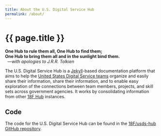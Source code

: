 ```yaml
---
title: About the U.S. Digital Service Hub
permalink: /about/
---
```

# {{ page.title }}

__One Hub to rule them all, One Hub to find them;<br/>
One Hub to bring them all and in the sunlight bind them.__<br/>
&nbsp;&nbsp;&mdash;_with apologies to J.R.R. Tolkien_

The U.S. Digital Service Hub is a [Jekyll](http://jekyllrb.com/)-based
documentation platform that aims to help the [United States Digital Service
teams](http://wh.gov/usds) organize and easily share their information, share
their information, and to enable easy exploration of the connections between
team members, projects, and skill sets across government agencies. It works by
consolidating information from other [18F Hub](https://github.com/18F/hub)
instances.

## Code

The code for the U.S. Digital Service Hub can be found in the [18F/usds-hub
GitHub repository](https://github.com/18F/usds-hub).
